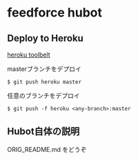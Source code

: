 feedforce hubot
===============

Deploy to Heroku
----------------

[heroku toolbelt](https://toolbelt.heroku.com/)

masterブランチをデプロイ

    $ git push heroku master

任意のブランチをデプロイ

    $ git push -f heroku <any-branch>:master

Hubot自体の説明
---------------

ORIG_README.md をどうぞ
